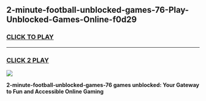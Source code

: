 
## 2-minute-football-unblocked-games-76-Play-Unblocked-Games-Online-f0d29
<h3>
<a href="https://premium76.site?title=2-minute-football-unblocked-games-76&ref=24A">CLICK TO PLAY</a></h3>
<hr>

<h3>
<a href="https://premium76.site?title=2-minute-football-unblocked-games-76&ref=24A">CLICK 2 PLAY</a>
  
</h3>

<a href="https://premium76.site?title=2-minute-football-unblocked-games-76&ref=24A"><img src="https://clearcache.store/games.png"></a>


**2-minute-football-unblocked-games-76 games unblocked: Your Gateway to Fun and Accessible Online Gaming**
